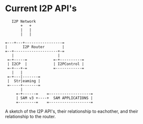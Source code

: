 
Current I2P API's
=================

```
   I2P Network
       +   +
       |   |
       |   |
```
```
=---+---+-----------------=
|       I2P Router        |
=--+--------------------+-=
   |                    |
 =-+-----=            =-+----------=
 | I2CP  |            | I2PControl |
 =-+---+-=            =------------=
   |   |
 =-+---|-------=
 |  Str|eaming |
 =-----+-------=
       |
     =-+------=    =-------------------=
     | SAM v3 +----+  SAM APPLICATIONS |
     =--------=    =-------------------=
```

A sketch of the I2P API's, their relationship to eachother, and their
relationship to the router.
